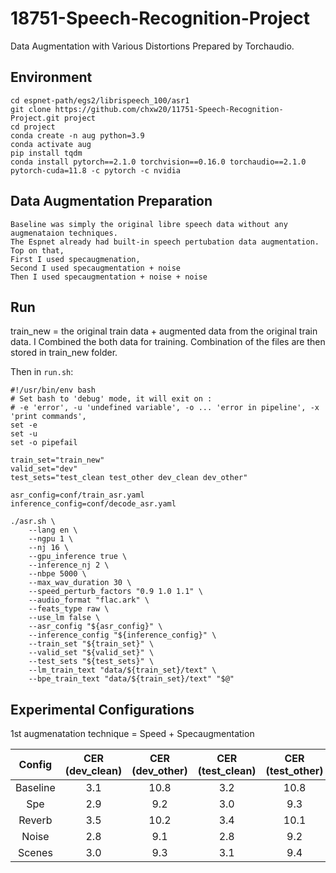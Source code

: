 # 18751-Speech-Recognition-Project
Data Augmentation with Various Distortions Prepared by Torchaudio.

## Environment
```
cd espnet-path/egs2/librispeech_100/asr1
git clone https://github.com/chxw20/11751-Speech-Recognition-Project.git project
cd project
conda create -n aug python=3.9
conda activate aug
pip install tqdm
conda install pytorch==2.1.0 torchvision==0.16.0 torchaudio==2.1.0 pytorch-cuda=11.8 -c pytorch -c nvidia
```
## Data Augmentation Preparation
```
Baseline was simply the original libre speech data without any augmenataion techniques.
The Espnet already had built-in speech pertubation data augmentation.
Top on that, 
First I used specaugmenation,
Second I used specaugmentation + noise
Then I used specaugmentation + noise + noise
```
## Run
train_new = the original train data + augmented data from the original train data.
I Combined the both data for training. 
Combination of the files are then stored in train_new folder.

Then in `run.sh`:
```
#!/usr/bin/env bash
# Set bash to 'debug' mode, it will exit on :
# -e 'error', -u 'undefined variable', -o ... 'error in pipeline', -x 'print commands',
set -e
set -u
set -o pipefail

train_set="train_new"
valid_set="dev"
test_sets="test_clean test_other dev_clean dev_other"

asr_config=conf/train_asr.yaml
inference_config=conf/decode_asr.yaml

./asr.sh \
    --lang en \
    --ngpu 1 \
    --nj 16 \
    --gpu_inference true \
    --inference_nj 2 \
    --nbpe 5000 \
    --max_wav_duration 30 \
    --speed_perturb_factors "0.9 1.0 1.1" \
    --audio_format "flac.ark" \
    --feats_type raw \
    --use_lm false \
    --asr_config "${asr_config}" \
    --inference_config "${inference_config}" \
    --train_set "${train_set}" \
    --valid_set "${valid_set}" \
    --test_sets "${test_sets}" \
    --lm_train_text "data/${train_set}/text" \
    --bpe_train_text "data/${train_set}/text" "$@"
```

## Experimental Configurations
1st augmenatation technique = Speed + Specaugmentation 

| Config | CER (dev_clean) | CER (dev_other) | CER (test_clean) | CER (test_other) |
|:------:|:---------------:|:---------------:|:----------------:|:----------------:|
|Baseline|3.1              |10.8             |3.2               |10.8              |
|Spe  |2.9              |9.2              |3.0               |9.3               |
|Reverb  |3.5              |10.2             |3.4               |10.1              |
|Noise   |2.8              |9.1              |2.8               |9.2               |
|Scenes  |3.0              |9.3              |3.1               |9.4               |
